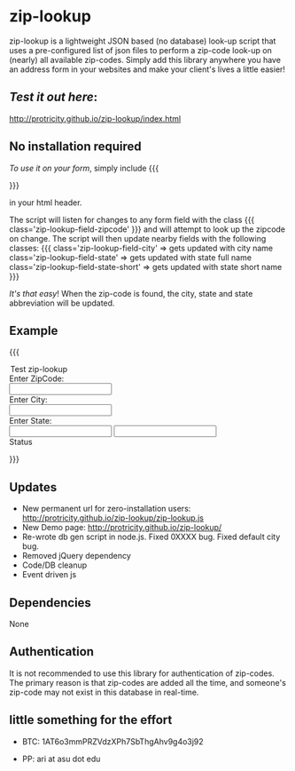 # zip-lookup

zip-lookup is a lightweight JSON based (no database) look-up script that uses a pre-configured list of json files to perform a zip-code look-up on (nearly) all available zip-codes. Simply add this library anywhere you have an address form in your websites and make your client's lives a little easier!

*Test it out here*:
----------
http://protricity.github.io/zip-lookup/index.html


No installation required
----------

*To use it on your form*, simply include 
{{{
<script src="http://protricity.github.io/zip-lookup/zip-lookup.min.js" type="text/javascript" ></script>
}}}

in your html header.

The script will listen for changes to any form field with the class 
{{{
class='zip-lookup-field-zipcode'
}}}
and will attempt to look up the zipcode on change. 
The script will then update nearby fields with the following classes: 
{{{
class='zip-lookup-field-city' => gets updated with city name
class='zip-lookup-field-state' => gets updated with state full name
class='zip-lookup-field-state-short' => gets updated with state short name
}}}

*It's that easy*! When the zip-code is found, the city, state and state abbreviation will be updated. 

Example
----------

{{{
<!DOCTYPE html>
<html lang="en">
    <head>
        <title>Test zipLookup</title>
        <meta http-equiv="content-type" content="text/html; charset=iso-8859-1" />
        <script src="http://protricity.github.io/zip-lookup/zip-lookup.js" type="text/javascript"></script>
    </head>
    <body>
        <form>
            <legend>Test zip-lookup</legend>
            <div>Enter ZipCode:</div>
            <input type='text' name='zipcode' class='zip-lookup-field-zipcode' />
            <div>Enter City:</div>
            <input type='text' name='city' class='zip-lookup-field-city' /> 
            <div>Enter State:</div>
            <input type='text' name='state' class='zip-lookup-field-state' />
            <input type='text' name='state-short' class='zip-lookup-field-state-short' /> 
            <div class="zip-lookup-message info">Status</div>
        </form>
    </body>
</html>

}}}


Updates
----------

 * New permanent url for zero-installation users: http://protricity.github.io/zip-lookup/zip-lookup.js
 * New Demo page: http://protricity.github.io/zip-lookup/
 * Re-wrote db gen script in node.js. Fixed 0XXXX bug. Fixed default city bug.
 * Removed jQuery dependency
 * Code/DB cleanup
 * Event driven js

Dependencies
----------

None

Authentication
----------

It is not recommended to use this library for authentication of zip-codes. The primary reason is that zip-codes are added all the time, and someone's zip-code may not exist in this database in real-time.


little something for the effort
----------

 * BTC: 1AT6o3mmPRZVdzXPh7SbThgAhv9g4o3j92

 * PP: ari at asu dot edu
